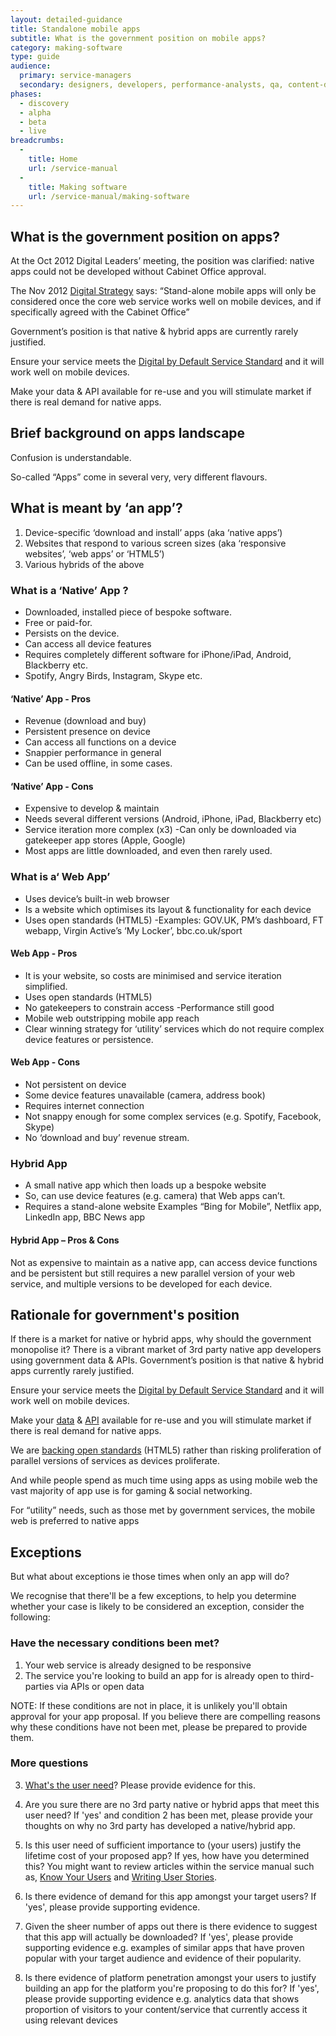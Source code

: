 ```yaml
---
layout: detailed-guidance
title: Standalone mobile apps
subtitle: What is the government position on mobile apps?
category: making-software
type: guide
audience: 
  primary: service-managers
  secondary: designers, developers, performance-analysts, qa, content-designers
phases:
  - discovery
  - alpha
  - beta
  - live
breadcrumbs:
  -
    title: Home
    url: /service-manual
  -
    title: Making software
    url: /service-manual/making-software
---
```


## What is the government position on apps?

At the Oct 2012 Digital Leaders’ meeting, the position was clarified: native apps could not be developed without Cabinet Office approval.

The Nov 2012 [Digital Strategy](http://www.publications.cabinetoffice.gov.uk/digital/strategy/) says:
“Stand-alone mobile apps will only be considered once the core web service works well on mobile devices, and if specifically agreed with the Cabinet Office”

Government’s position is that native & hybrid apps are currently rarely justified.

Ensure your service meets the [Digital by Default Service Standard](/service-manual/digital-by-default) and it will work well on mobile devices.

Make your data & API available for re-use and you will stimulate market if there is real demand for native apps.

## Brief background on apps landscape

Confusion is understandable.

So-called “Apps” come in several very, very different flavours.

## What is meant by ‘an app’?

  1. Device-specific ‘download and install’ apps (aka ‘native apps’)
  2. Websites that respond to various screen sizes (aka ‘responsive websites’, ‘web apps’ or ‘HTML5’)
  3. Various hybrids of the above

### What is a ‘Native’ App ?
  - Downloaded, installed piece of bespoke software.
  - Free or paid-for.
  - Persists on the device.
  - Can access all device features
  - Requires completely different software for iPhone/iPad, Android, Blackberry etc.
  - Spotify, Angry Birds, Instagram, Skype etc.

#### ‘Native’ App - Pros
  - Revenue (download and buy)
  - Persistent presence on device
  - Can access all functions on a device
  - Snappier performance in general
  - Can be used offline, in some cases.

#### ‘Native’ App - Cons
  - Expensive to develop & maintain
  - Needs several different versions (Android, iPhone, iPad, Blackberry etc)
  - Service iteration more complex (x3) -Can only be downloaded via gatekeeper app stores (Apple, Google)
  - Most apps are little downloaded, and even then rarely used.

### What is a‘ Web App’
  - Uses device’s built-in web browser
  - Is a website which optimises its layout & functionality for each device
  - Uses open standards (HTML5) -Examples: GOV.UK, PM’s dashboard, FT webapp, Virgin Active’s ‘My Locker’, bbc.co.uk/sport

#### Web App - Pros
  - It is your website, so costs are minimised and service iteration simplified.
  - Uses open standards (HTML5)
  - No gatekeepers to constrain access -Performance still good
  - Mobile web outstripping mobile app reach
  - Clear winning strategy for ‘utility’ services which do not require complex device features or persistence.

#### Web App - Cons
  - Not persistent on device
  - Some device features unavailable (camera, address book)
  - Requires internet connection
  - Not snappy enough for some complex services (e.g. Spotify, Facebook, Skype)
  - No ‘download and buy’ revenue stream.

### Hybrid App
  - A small native app which then loads up a bespoke website
  - So, can use device features (e.g. camera) that Web apps can’t.
  - Requires a stand-alone website Examples “Bing for Mobile”, Netflix app, LinkedIn app, BBC News app

#### Hybrid App – Pros & Cons
Not as expensive to maintain as a native app, can access device functions and be persistent but still requires a new parallel version of your web service, and multiple versions to be developed for each device.

## Rationale for government's position

If there is a market for native or hybrid apps, why should the government monopolise it? There is a vibrant market of 3rd party native app developers using government data & APIs. Government’s position is that native & hybrid apps currently rarely justified.

Ensure your service meets the [Digital by Default Service Standard](/service-manual/digital-by-default) and it will work well on mobile devices.

Make your [data](/service-manual/making-software/open-source.html) & [API](/service-manual/making-software/apis.html) available for re-use and you will stimulate market if there is real demand for native apps.

We are [backing open standards](/service-manual/making-software/open-standards-and-licencing.html) (HTML5) rather than risking proliferation of parallel versions of services as devices proliferate.

And while people spend as much time using apps as using mobile web the vast majority of app use is for gaming & social networking.

For “utility” needs, such as those met by government services, the mobile web is preferred to native apps

## Exceptions

But what about exceptions ie those times when only an app will do? 

We recognise that there'll be a few exceptions, to help you determine whether your case is likely to be considered an exception, consider the following: 

### Have the necessary conditions been met? 

  1. Your web service is already designed to be responsive 
  2. The service you're looking to build an app for is already open to third-parties via APIs or open data

NOTE: If these conditions are not in place, it is unlikely you'll obtain approval for your app proposal. If you believe there are compelling reasons why these conditions have not been met, please be prepared to provide them. 
 
### More questions

  3. [What's the user need](/service-manual/users/user-needs.html)? Please provide evidence for this.

  4. Are you sure there are no 3rd party native or hybrid apps that meet this user need? If 'yes' and condition 2 has been met, please provide your thoughts on why no 3rd party has developed a native/hybrid app.
   
  5. Is this user need of sufficient importance to (your users) justify the lifetime cost of your proposed app? If yes, how have you determined this? You might want to review articles within the service manual such as, [Know Your Users](/service-manual/users) and [Writing User Stories](/service-manual/agile/writing-user-stories.html). 

  6. Is there evidence of demand for this app amongst your target users?  If 'yes', please provide supporting  evidence. 

  7. Given the sheer number of apps out there is there evidence to suggest that this app will actually be downloaded? If 'yes', please provide supporting evidence e.g. examples of similar apps that have proven popular with your target audience and evidence of their popularity.

  8. Is there evidence of platform penetration amongst your users to justify building an app for the platform you're proposing to do this for? If 'yes', please provide supporting evidence e.g. analytics data that shows proportion of visitors to your content/service that currently access it using relevant devices

